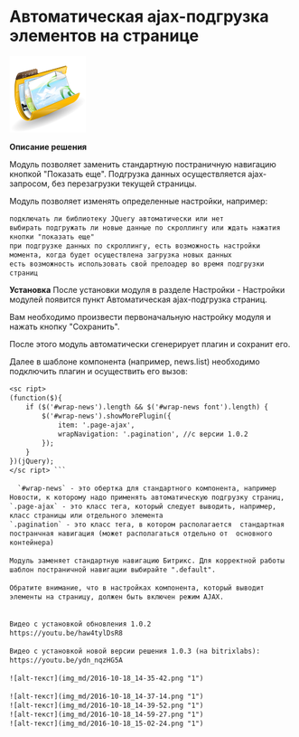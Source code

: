 # Автоматическая ajax-подгрузка элементов на странице
![alt-текст](img_md/gallery1.png "1")

**Описание решения**

Модуль позволяет заменить стандартную постраничную навигацию кнопкой "Показать еще".
Подгрузка данных осуществляется ajax-запросом, без перезагрузки текущей страницы.

Модуль позволяет изменять определенные настройки, например:

    подключать ли библиотеку JQuery автоматически или нет
    выбирать подгружать ли новые данные по скроллингу или ждать нажатия кнопки "показать еще"
    при подгрузке данных по скроллингу, есть возможность настройки момента, когда будет осуществлена загрузка новых данных
    есть возможность использовать свой прелоадер во время подгрузки страниц 

**Установка**
После установки модуля в разделе Настройки - Настройки модулей появится пункт Автоматическая ajax-подгрузка страниц.

Вам необходимо произвести первоначальную настройку модуля и нажать кнопку "Сохранить".

После этого модуль автоматически сгенерирует плагин и сохранит его.

Далее в шаблоне компонента (например, news.list) необходимо подключить плагин и осуществить его вызов:

``` <sc ript src="bitrix/js/fgsoft.autoloader/autoloader.plugin.js"></sc ript>  
<sc ript>
(function($){
    if ($('#wrap-news').length && $('#wrap-news font').length) {
        $('#wrap-news').showMorePlugin({
            item: '.page-ajax',
            wrapNavigation: '.pagination', //с версии 1.0.2
        });
    }
})(jQuery);
</sc ript> ```

  `#wrap-news` - это обертка для стандартного компонента, например Новости, к которому надо применять автоматическую подгрузку страниц,
`.page-ajax` - это класс тега, который следует выводить, например, класс страницы или отдельного элемента
`.pagination` - это класс тега, в котором располагается  стандартная постранчная навигация (может располагаться отдельно от  основного контейнера)

Модуль заменяет стандартную навигацию Битрикс. Для корректной работы шаблон постраничной навигации выбирайте ".default".

Обратите внимание, что в настройках компонента, который выводит элементы на страницу, должен быть включен режим AJAX.


Видео с установкой обновления 1.0.2
https://youtu.be/haw4tylDsR8

Видео с установкой новой версии решения 1.0.3 (на bitrixlabs):
https://youtu.be/ydn_nqzHG5A 

![alt-текст](img_md/2016-10-18_14-35-42.png "1")

![alt-текст](img_md/2016-10-18_14-37-14.png "1")
![alt-текст](img_md/2016-10-18_14-39-52.png "1")
![alt-текст](img_md/2016-10-18_14-59-27.png "1")
![alt-текст](img_md/2016-10-18_15-02-24.png "1")